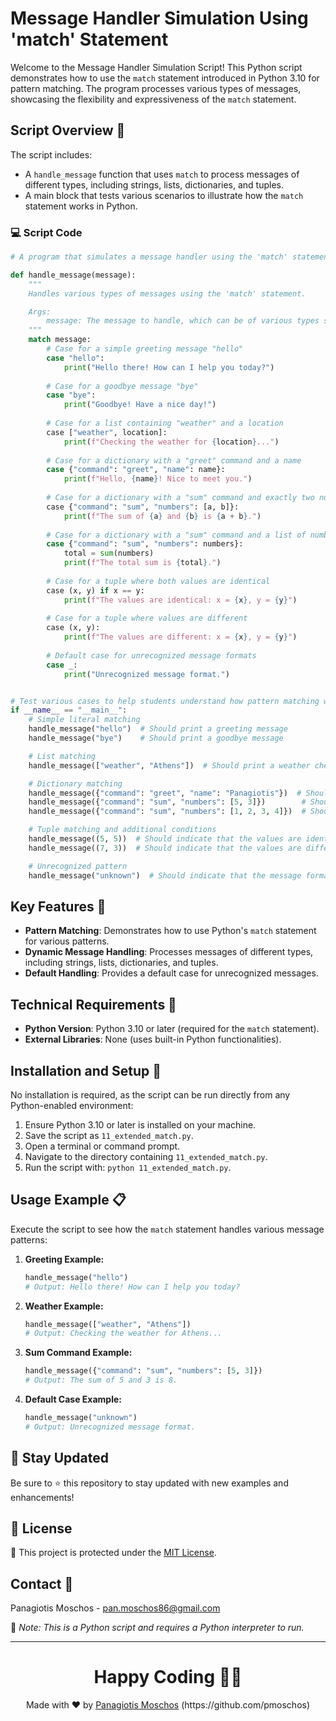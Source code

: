# Message Handler Simulation Using 'match' Statement

Welcome to the Message Handler Simulation Script! This Python script demonstrates how to use the `match` statement introduced in Python 3.10 for pattern matching. The program processes various types of messages, showcasing the flexibility and expressiveness of the `match` statement.

## Script Overview 📘

The script includes:
- A `handle_message` function that uses `match` to process messages of different types, including strings, lists, dictionaries, and tuples.
- A main block that tests various scenarios to illustrate how the `match` statement works in Python.

### :computer: Script Code

```python
# A program that simulates a message handler using the 'match' statement.

def handle_message(message):
    """
    Handles various types of messages using the 'match' statement.

    Args:
        message: The message to handle, which can be of various types such as string, list, dictionary, or tuple.
    """
    match message:
        # Case for a simple greeting message "hello"
        case "hello":
            print("Hello there! How can I help you today?")
        
        # Case for a goodbye message "bye"
        case "bye":
            print("Goodbye! Have a nice day!")
        
        # Case for a list containing "weather" and a location
        case ["weather", location]:
            print(f"Checking the weather for {location}...")
        
        # Case for a dictionary with a "greet" command and a name
        case {"command": "greet", "name": name}:
            print(f"Hello, {name}! Nice to meet you.")
        
        # Case for a dictionary with a "sum" command and exactly two numbers
        case {"command": "sum", "numbers": [a, b]}:
            print(f"The sum of {a} and {b} is {a + b}.")
        
        # Case for a dictionary with a "sum" command and a list of numbers
        case {"command": "sum", "numbers": numbers}:
            total = sum(numbers)
            print(f"The total sum is {total}.")
        
        # Case for a tuple where both values are identical
        case (x, y) if x == y:
            print(f"The values are identical: x = {x}, y = {y}")
        
        # Case for a tuple where values are different
        case (x, y):
            print(f"The values are different: x = {x}, y = {y}")
        
        # Default case for unrecognized message formats
        case _:
            print("Unrecognized message format.")


# Test various cases to help students understand how pattern matching works.
if __name__ == "__main__":
    # Simple literal matching
    handle_message("hello")  # Should print a greeting message
    handle_message("bye")    # Should print a goodbye message

    # List matching
    handle_message(["weather", "Athens"])  # Should print a weather check message for Athens

    # Dictionary matching
    handle_message({"command": "greet", "name": "Panagiotis"})  # Should greet Panagiotis
    handle_message({"command": "sum", "numbers": [5, 3]})        # Should print the sum of 5 and 3
    handle_message({"command": "sum", "numbers": [1, 2, 3, 4]})  # Should print the total sum of 1, 2, 3, and 4

    # Tuple matching and additional conditions
    handle_message((5, 5))  # Should indicate that the values are identical
    handle_message((7, 3))  # Should indicate that the values are different

    # Unrecognized pattern
    handle_message("unknown")  # Should indicate that the message format is unrecognized
```

## Key Features 🌟

- **Pattern Matching**: Demonstrates how to use Python's `match` statement for various patterns.
- **Dynamic Message Handling**: Processes messages of different types, including strings, lists, dictionaries, and tuples.
- **Default Handling**: Provides a default case for unrecognized messages.

## Technical Requirements 🔧

- **Python Version**: Python 3.10 or later (required for the `match` statement).
- **External Libraries**: None (uses built-in Python functionalities).

## Installation and Setup 🚀

No installation is required, as the script can be run directly from any Python-enabled environment:

1. Ensure Python 3.10 or later is installed on your machine.
2. Save the script as `11_extended_match.py`.
3. Open a terminal or command prompt.
4. Navigate to the directory containing `11_extended_match.py`.
5. Run the script with: `python 11_extended_match.py`.

## Usage Example 📋

Execute the script to see how the `match` statement handles various message patterns:

1. **Greeting Example:**
    ```python
    handle_message("hello")
    # Output: Hello there! How can I help you today?
    ```

2. **Weather Example:**
    ```python
    handle_message(["weather", "Athens"])
    # Output: Checking the weather for Athens...
    ```

3. **Sum Command Example:**
    ```python
    handle_message({"command": "sum", "numbers": [5, 3]})
    # Output: The sum of 5 and 3 is 8.
    ```

4. **Default Case Example:**
    ```python
    handle_message("unknown")
    # Output: Unrecognized message format.
    ```

## 📢 Stay Updated

Be sure to ⭐ this repository to stay updated with new examples and enhancements!

## 📄 License

🔐 This project is protected under the [MIT License](https://mit-license.org/).

## Contact 📧

Panagiotis Moschos - pan.moschos86@gmail.com

🔗 *Note: This is a Python script and requires a Python interpreter to run.*

---

<h1 align=center>Happy Coding 👨‍💻 </h1>

<p align="center">
  Made with ❤️ by
  <a href="https://www.linkedin.com/in/panagiotis-moschos" target="_blank">
  Panagiotis Moschos</a> (https://github.com/pmoschos)
</p>


